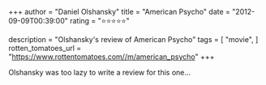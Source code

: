 +++
author = "Daniel Olshansky"
title = "American Psycho"
date = "2012-09-09T00:39:00"
rating = "⭐⭐⭐⭐⭐"

description = "Olshansky's review of American Psycho"
tags = [
    "movie",
]
rotten_tomatoes_url = "https://www.rottentomatoes.com//m/american_psycho"
+++

Olshansky was too lazy to write a review for this one...
